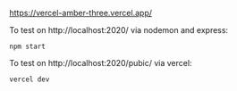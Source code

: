 https://vercel-amber-three.vercel.app/

To test on http://localhost:2020/ via nodemon and express:
````
npm start
````


To test on http://localhost:2020/pubic/ via vercel:
````
vercel dev
````
